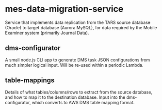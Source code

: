 # mes-data-migration-service

Service that implements data replication from the TARS source database (Oracle) to target database (Aurora MySQL), for data required by the Mobile Examiner system (primarily Journal Data).

## dms-configurator

A small node.js CLI app to generate DMS task JSON configurations from much simpler logical input.
Will be re-used within a periodic Lambda.

## table-mappings

Details of what tables/columns/rows to extract from the source database, and how to map it to the destination database. Input into the dms-configurator, which converts to AWS DMS table mapping format.
